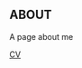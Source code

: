## ABOUT
A page about me

[CV](nfc_cv.pdf)



<!---
What I like to do as an applied physicist
What I am currently doing
What I want to do
Who I am
Who I work with
Where I came from
What my research today is
--->
